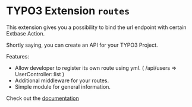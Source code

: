 # TYPO3 Extension ``routes``

This extension gives you a possibility to bind the url endpoint with certain Extbase Action.

Shortly saying, you can create an API for your TYPO3 Project.

Features:
* Allow developer to register its own route using yml.  ( /api/users => UserController::list )
* Additional middleware for your routes.
* Simple module for general information.

Check out the [documentation](https://docs.typo3.org/p/lms/routes/master/en-us/)
